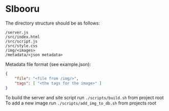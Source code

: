 # Slbooru

The directory structure should be as follows:
```
/server.js
/src/index.html
/src/script.js
/src/style.css
/img/<images>
/metadata/<json metadata>
```

Metadata file format (see example.json):
```json
{
	"file": "<file from /img/>",
	"tags": [ "<the tags for the image>" ]
}
```

To build the server and site script run `./scripts/build.sh` from project root
To add a new image run `./scripts/add_img_to_db.sh` from projects root
